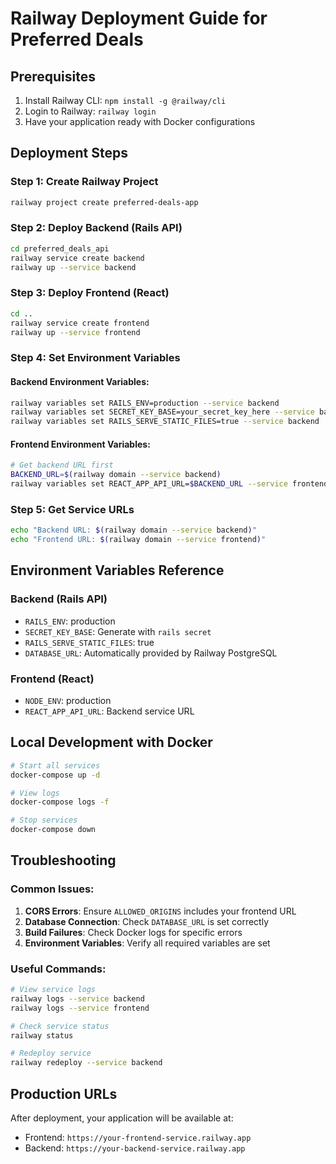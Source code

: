 # Railway Deployment Guide for Preferred Deals

## Prerequisites
1. Install Railway CLI: `npm install -g @railway/cli`
2. Login to Railway: `railway login`
3. Have your application ready with Docker configurations

## Deployment Steps

### Step 1: Create Railway Project
```bash
railway project create preferred-deals-app
```

### Step 2: Deploy Backend (Rails API)
```bash
cd preferred_deals_api
railway service create backend
railway up --service backend
```

### Step 3: Deploy Frontend (React)
```bash
cd ..
railway service create frontend
railway up --service frontend
```

### Step 4: Set Environment Variables

#### Backend Environment Variables:
```bash
railway variables set RAILS_ENV=production --service backend
railway variables set SECRET_KEY_BASE=your_secret_key_here --service backend
railway variables set RAILS_SERVE_STATIC_FILES=true --service backend
```

#### Frontend Environment Variables:
```bash
# Get backend URL first
BACKEND_URL=$(railway domain --service backend)
railway variables set REACT_APP_API_URL=$BACKEND_URL --service frontend
```

### Step 5: Get Service URLs
```bash
echo "Backend URL: $(railway domain --service backend)"
echo "Frontend URL: $(railway domain --service frontend)"
```

## Environment Variables Reference

### Backend (Rails API)
- `RAILS_ENV`: production
- `SECRET_KEY_BASE`: Generate with `rails secret`
- `RAILS_SERVE_STATIC_FILES`: true
- `DATABASE_URL`: Automatically provided by Railway PostgreSQL

### Frontend (React)
- `NODE_ENV`: production
- `REACT_APP_API_URL`: Backend service URL

## Local Development with Docker
```bash
# Start all services
docker-compose up -d

# View logs
docker-compose logs -f

# Stop services
docker-compose down
```

## Troubleshooting

### Common Issues:
1. **CORS Errors**: Ensure `ALLOWED_ORIGINS` includes your frontend URL
2. **Database Connection**: Check `DATABASE_URL` is set correctly
3. **Build Failures**: Check Docker logs for specific errors
4. **Environment Variables**: Verify all required variables are set

### Useful Commands:
```bash
# View service logs
railway logs --service backend
railway logs --service frontend

# Check service status
railway status

# Redeploy service
railway redeploy --service backend
```

## Production URLs
After deployment, your application will be available at:
- Frontend: `https://your-frontend-service.railway.app`
- Backend: `https://your-backend-service.railway.app`
